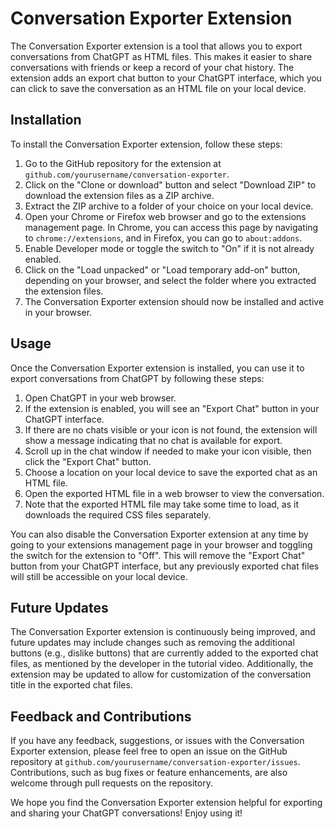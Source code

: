 # Conversation Exporter Extension

The Conversation Exporter extension is a tool that allows you to export conversations from ChatGPT as HTML files. This makes it easier to share conversations with friends or keep a record of your chat history. The extension adds an export chat button to your ChatGPT interface, which you can click to save the conversation as an HTML file on your local device.

## Installation

To install the Conversation Exporter extension, follow these steps:

1. Go to the GitHub repository for the extension at `github.com/yourusername/conversation-exporter`.
2. Click on the "Clone or download" button and select "Download ZIP" to download the extension files as a ZIP archive.
3. Extract the ZIP archive to a folder of your choice on your local device.
4. Open your Chrome or Firefox web browser and go to the extensions management page. In Chrome, you can access this page by navigating to `chrome://extensions`, and in Firefox, you can go to `about:addons`.
5. Enable Developer mode or toggle the switch to "On" if it is not already enabled.
6. Click on the "Load unpacked" or "Load temporary add-on" button, depending on your browser, and select the folder where you extracted the extension files.
7. The Conversation Exporter extension should now be installed and active in your browser.

## Usage

Once the Conversation Exporter extension is installed, you can use it to export conversations from ChatGPT by following these steps:

1. Open ChatGPT in your web browser.
2. If the extension is enabled, you will see an "Export Chat" button in your ChatGPT interface.
3. If there are no chats visible or your icon is not found, the extension will show a message indicating that no chat is available for export.
4. Scroll up in the chat window if needed to make your icon visible, then click the "Export Chat" button.
5. Choose a location on your local device to save the exported chat as an HTML file.
6. Open the exported HTML file in a web browser to view the conversation.
7. Note that the exported HTML file may take some time to load, as it downloads the required CSS files separately.

You can also disable the Conversation Exporter extension at any time by going to your extensions management page in your browser and toggling the switch for the extension to "Off". This will remove the "Export Chat" button from your ChatGPT interface, but any previously exported chat files will still be accessible on your local device.

## Future Updates

The Conversation Exporter extension is continuously being improved, and future updates may include changes such as removing the additional buttons (e.g., dislike buttons) that are currently added to the exported chat files, as mentioned by the developer in the tutorial video. Additionally, the extension may be updated to allow for customization of the conversation title in the exported chat files.

## Feedback and Contributions

If you have any feedback, suggestions, or issues with the Conversation Exporter extension, please feel free to open an issue on the GitHub repository at `github.com/yourusername/conversation-exporter/issues`. Contributions, such as bug fixes or feature enhancements, are also welcome through pull requests on the repository.

We hope you find the Conversation Exporter extension helpful for exporting and sharing your ChatGPT conversations! Enjoy using it!
